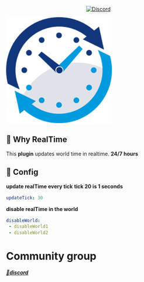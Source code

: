 <p align="center">
	<a href="https://discord.com/invite/HcXTaB8UwA"><img src="https://img.shields.io/discord/1205173062375575572?label=discord&color=7289DA&logo=discord" alt="Discord" /></a>
	<br>
</p>



![1](https://github.com/ZenSageX444/RealTime/blob/main/images/icon.png)

## 🧐 Why RealTime
This **plugin** updates world time in realtime. **24/7 hours**

## 📜 Config

 **update realTime every tick**
 **tick 20 is 1 seconds**
```yml
updateTick: 30
```

 **disable realTime in the world**
```yml
disableWorld:
 - disableWorld1
 - disableWorld2
```

# Community group
*[**💬discord**](https://discord.com/invite/HcXTaB8UwA)*
